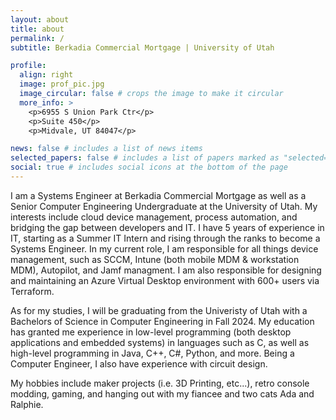 ```yaml
---
layout: about
title: about
permalink: /
subtitle: Berkadia Commercial Mortgage | University of Utah 

profile:
  align: right
  image: prof_pic.jpg
  image_circular: false # crops the image to make it circular
  more_info: >
    <p>6955 S Union Park Ctr</p>
    <p>Suite 450</p>
    <p>Midvale, UT 84047</p>

news: false # includes a list of news items
selected_papers: false # includes a list of papers marked as "selected={true}"
social: true # includes social icons at the bottom of the page
---
```

I am a Systems Engineer at Berkadia Commercial Mortgage as well as a Senior Computer Engineering Undergraduate at the University of Utah. My interests include cloud device management, process automation, and bridging the gap between developers and IT. I have 5 years of experience in IT, starting as a Summer IT Intern and rising through the ranks to become a Systems Engineer. In my current role, I am responsible for all things device management, such as SCCM, Intune (both mobile MDM & workstation MDM), Autopilot, and Jamf managment. I am also responsible for designing and maintaining an Azure Virtual Desktop environment with 600+ users via Terraform.

As for my studies, I will be graduating from the Univeristy of Utah with a Bachelors of Science in Computer Engineering in Fall 2024. My education has granted me experience in low-level programming (both desktop applications and embedded systems) in languages such as C, as well as high-level programming in Java, C++, C#, Python, and more. Being a Computer Engineer, I also have experience with circuit design.

My hobbies include maker projects (i.e. 3D Printing, etc...), retro console modding, gaming, and hanging out with my fiancee and two cats Ada and Ralphie.

